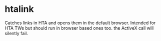 htalink
=====

Catches links in HTA and opens them in the default browser. Intended for HTA TWs but should run in browser based ones too. the ActiveX call will silently fail.